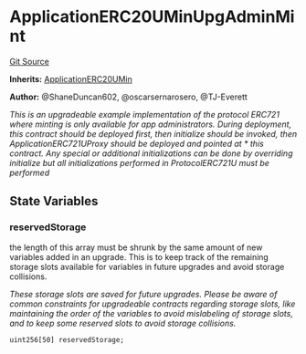 # ApplicationERC20UMinUpgAdminMint
[Git Source](https://github.com/thrackle-io/aquifi-rules-v1/blob/f3f89426d30f93406f5ff447f7284dbf958844b4/src/example/ERC20/upgradeable/ApplicationERC20UMinUpgAdminMint.sol)

**Inherits:**
[ApplicationERC20UMin](/src/example/ERC20/upgradeable/ApplicationERC20UMin.sol/contract.ApplicationERC20UMin.md)

**Author:**
@ShaneDuncan602, @oscarsernarosero, @TJ-Everett

*This is an upgradeable example implementation of the protocol ERC721 where minting is only available for app administrators.
During deployment, this contract should be deployed first, then initialize should be invoked, then ApplicationERC721UProxy should be deployed and pointed at * this contract. Any special or additional initializations can be done by overriding initialize but all initializations performed in ProtocolERC721U
must be performed*


## State Variables
### reservedStorage
the length of this array must be shrunk by the same amount of new variables added in an upgrade. This is to keep track of the remaining
storage slots available for variables in future upgrades and avoid storage collisions.

*These storage slots are saved for future upgrades. Please be aware of common constraints for upgradeable contracts regarding storage slots,
like maintaining the order of the variables to avoid mislabeling of storage slots, and to keep some reserved slots to avoid storage collisions.*


```solidity
uint256[50] reservedStorage;
```


